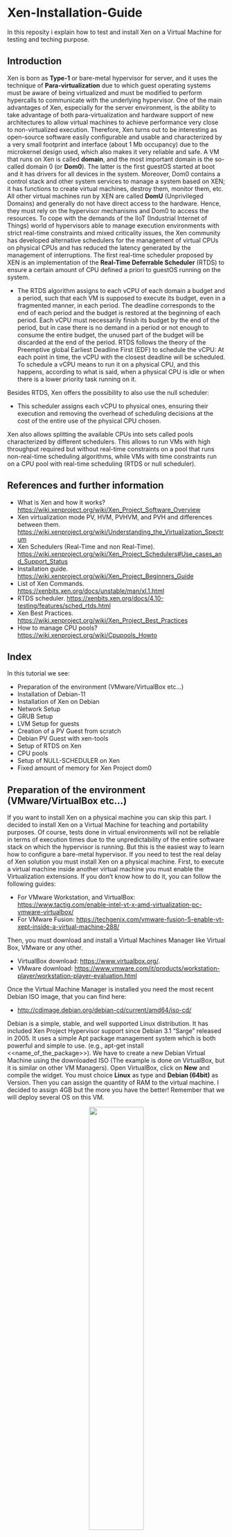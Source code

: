 # Xen-Installation-Guide

In this reposity i explain how to test and install Xen on a Virtual Machine for testing and teching purpose.  

## Introduction

Xen is born as **Type-1** or bare-metal hypervisor for server, and it uses the technique of **Para-virtualization** due to which guest operating systems must be aware of being virtualized and must be modified to perform hypercalls to communicate with the underlying hypervisor. One of the main advantages of Xen, especially for the server environment, is the ability to take advantage of both para-virtualization and hardware support of new architectures to allow virtual machines to achieve performance very close to non-virtualized execution. 
Therefore, Xen turns out to be interesting as open-source software easily configurable and usable and characterized by a very small footprint and interface (about 1 Mb occupancy) due to the microkernel design used, which also makes it very reliable and safe. 
A VM that runs on Xen is called **domain**, and the most important domain is the so-called domain 0 (or **Dom0**). The latter is the first guestOS started at boot and it has drivers for all devices in the system. Moreover, Dom0 contains a control stack and other system services to manage a system based on XEN; it has functions to create virtual machines, destroy them, monitor them, etc. All other virtual machines run by XEN are called **DomU** (Unprivileged Domains) and generally do not have direct access to the hardware. Hence, they must rely on the hypervisor mechanisms and Dom0 to access the resources. 
To cope with the demands of the IIoT (Industrial Internet of Things) world of hypervisors able to manage execution environments with strict real-time constraints and mixed criticality issues, the Xen community has developed alternative schedulers for the management of virtual CPUs on physical CPUs and has reduced the latency generated by the management of interruptions.
The first real-time scheduler proposed by XEN is an implementation of the **Real-Time Deferrable Scheduler** (RTDS) to ensure a certain amount of CPU defined a priori to guestOS running on the system.

-	The RTDS algorithm assigns to each vCPU of each domain a budget and a period, such that each VM is supposed to execute its budget, even in a fragmented manner, in each period. The deadline corresponds to the end of each period and the budget is restored at the beginning of each period. Each vCPU must necessarily finish its budget by the end of the period, but in case there is no demand in a period or not enough to consume the entire budget, the unused part of the budget will be discarded at the end of the period. RTDS follows the theory of the Preemptive global Earliest Deadline First (EDF) to schedule the vCPU: At each point in time, the vCPU with the closest deadline will be scheduled. To schedule a vCPU means to run it on a physical CPU, and this happens, according to what is said, when a physical CPU is idle or when there is a lower priority task running on it.

Besides RTDS, Xen offers the possibility to also use the null scheduler: 

-	This scheduler assigns each vCPU to physical ones, ensuring their execution and removing the overhead of scheduling decisions at the cost of the entire use of the physical CPU chosen.

Xen also allows splitting the available CPUs into sets called pools characterized by different schedulers. This allows to run VMs with high throughput required but without real-time constraints on a pool that runs non-real-time scheduling algorithms, while VMs with time constraints run on a CPU pool with real-time scheduling (RTDS or null scheduler).

## References and further information

- What is Xen and how it works? https://wiki.xenproject.org/wiki/Xen_Project_Software_Overview
- Xen virtualization mode PV, HVM, PVHVM, and PVH and differences between them. https://wiki.xenproject.org/wiki/Understanding_the_Virtualization_Spectrum
- Xen Schedulers (Real-Time and non Real-Time). https://wiki.xenproject.org/wiki/Xen_Project_Schedulers#Use_cases_and_Support_Status
- Installation guide.	https://wiki.xenproject.org/wiki/Xen_Project_Beginners_Guide
- List of Xen Commands.	https://xenbits.xen.org/docs/unstable/man/xl.1.html
- RTDS scheduler.	https://xenbits.xen.org/docs/4.10-testing/features/sched_rtds.html
- Xen Best Practices. https://wiki.xenproject.org/wiki/Xen_Project_Best_Practices
- How to manage CPU pools? https://wiki.xenproject.org/wiki/Cpupools_Howto

## Index

In this tutorial we see:

- Preparation of the environment (VMware/VirtualBox etc…)
- Installation of Debian-11
- Installation of Xen on Debian
- Network Setup
- GRUB Setup
- LVM Setup for guests
- Creation of a PV Guest from scratch
- Debian PV Guest with xen-tools
- Setup of RTDS on Xen
- CPU pools
- Setup of NULL-SCHEDULER on Xen
- Fixed amount of memory for Xen Project dom0

## Preparation of the environment (VMware/VirtualBox etc…)

If you want to install Xen on a physical machine you can skip this part. I decided to install Xen on a Virtual Machine for teaching and portability purposes. Of course, tests done in virtual environments will not be reliable in terms of execution times due to the unpredictability of the entire software stack on which the hypervisor is running. But this is the easiest way to learn how to configure a bare-metal hypervisor. If you need to test the real delay of Xen solution you must install Xen on a physical machine.
First, to execute a virtual machine inside another virtual machine you must enable the Virtualization extensions. If you don’t know how to do it, you can follow the following guides:

- For VMware Workstation, and VirtualBox: https://www.tactig.com/enable-intel-vt-x-amd-virtualization-pc-vmware-virtualbox/ 
- For VMware Fusion: https://techgenix.com/vmware-fusion-5-enable-vt-xept-inside-a-virtual-machine-288/

Then, you must download and install a Virtual Machines Manager like Virtual Box, VMware or any other. 

-	VirtualBox download: https://www.virtualbox.org/. 
-	VMware download: https://www.vmware.com/it/products/workstation-player/workstation-player-evaluation.html

Once the Virtual Machine Manager is installed you need the most recent Debian ISO image, that you can find here: 

-	http://cdimage.debian.org/debian-cd/current/amd64/iso-cd/

Debian is a simple, stable, and well supported Linux distribution. It has included Xen Project Hypervisor support since Debian 3.1 “Sarge” released in 2005. It uses a simple Apt package management system which is both powerful and simple to use. (e.g., apt-get install <<name_of_the_package>>).
We have to create a new Debian Virtual Machine using the downloaded ISO (The example is done on VirtualBox, but it is similar on other VM Managers). 
Open VirtualBox, click on **New** and compile the widget. You must choice **Linux** as type and **Debian (64bit)** as Version. Then you can assign the quantity of RAM to the virtual machine. I decided to assign 4GB but the more you have the better! Remember that we will deploy several OS on this VM.

<p align="center">
    <img src="/../main/Images/environment1.png" width=50% height=50%>
</p>



Click Create. 
Now you must choice the quantity of disk reserved for the VM. As before, the more the better. I suggest you to not assign less than 40gb.

<p align="center">
<img src="/../main/Images/environment2.png" width=50% height=50%>
</p>


Click Create again. Finally, you can **start** the VM.
Once started the VM, you must choice the start-up disk. You can insert the ISO image we downloaded before. 

<p align="center">
<img src="/../main/Images/environment3.png" width=50% height=50%>
</p>


Click **Choose** and then **Start**.

## Installation of Debian-11

Once the VM is started you should see a menu, choose the default “**Install**” option to begin the installation process. Install the system The Debian installer is very straight forward. Follow the prompts until you reach the **disk partitioning section**.
Choose **advanced/custom**, we are going to configure a few partitions here, one for **Boot** “/boot” another for **RootFS** “/”, one more for **swap** and a final partition to setup as an **LVM** (Logical Volume Manager) volume group for our guest machines.

- First create the “/boot” partition by choosing the disk and hitting enter, make the partition 300MB and format it as ext2, choose /boot as the mountpoint.
- Repeat the process for “/” but of course changing the mountpoint to “/” and making it 15GB or so large. Format it as ext3.
- Create another partition approximately 1.5x the amount of RAM you have in size and elect to have it used as a swap volume (6GB in my case).
- Finally create a partition that consumes the rest of the diskspace and reserve it for LVM

We should now have a layout that looks like this assuming your disk device is /dev/sda :

    sda1 - /boot 200MB
    sda2 - / 15GB
    sda3 – swap 	6GB
    sda4 - reserved for LVM

When you reach the package selection stage only install the base system. We won’t require any GUI or other packages.
If you need, you can find a more detailed guide on Debian installation here: https://www.debian.org/releases/stable/amd64/ 

Finally, you should have a virtual machine with Debian running. Enter “root” as username and then the password you chose during the installation:

<p align="center">
<img src="/../main/Images/installation1.png" width=50% height=50%>
</p>

## Installation of Xen on Debian

We need to install the **Debian Xen Project** via an apt meta-package called xen-linux-system (A meta-package is basically a way of installing a group of packages automatically and Apt will of course resolve all dependencies and bring in all the extra libraries we need).

The Debian Xen Project packages consist primarily of a Xen Project-enabled Linux kernel, the hypervisor itself, a modified version of QEMU that support the hypervisor’s HVM mode and a set of userland tools. 

Install the xen-linux-system meta-package:

	apt-get install xen-system-amd64

Now we have a Xen Project hypervisor, a Xen Project kernel and the userland tools installed. When you next boot the system, the boot menu should include entries for starting Debian with the Xen hypervisor.

<p align="center">
<img src="/../main/Images/installation2.png" width=50% height=50%>
</p>

Logging in as root and launch the following command to see the Xen section of **dmesg** created during the boot process. (dmesg prints on the standard output the messages stored inside the buffer of the OS kernel)

```
 xl dmesg
```

**xl** is the Xen Project management tool, based on LibXenlight. You can launch xl to see the existing commands:

```
 xl
```

(For further information about xl read: http://xenbits.xen.org/docs/4.11-testing/man/xl.1.html.)

<p align="center">
<img src="/../main/Images/installation3.png" width=50% height=50%>
</p>

Now you can check If the virtualization is enabled in the bios searching for the strings vmx or svm or hypervisor in /proc/cpuinfo:

```
 egrep '(vmx|svm|hypervisor)' /proc/cpuinfo 
```

<p align="center">
<img src="/../main/Images/installation4.png" width=50% height=50%>
</p>

## Network Setup

We need to set up our system so that we can attach virtual machines to the external network. This is done by creating a virtual switch within dom0. The switch will take packets from the virtual machines and forward them on to the physical network so they can see the internet and other machines on your network.

The piece of software we use to do this is called the **Linux bridge** and its core components already reside inside the Linux kernel. In this case, the bridge acts as our virtual switch. The Debian kernel is compiled with the Linux bridging module so all we need to do is install the control utilities:

```
 apt-get install bridge-utils
```

To configure the network, we need to modify the interface file (I’m going to use nano as text editor, but you can use anything you want): 

```
 nano /etc/network/interfaces
```

Depending on your hardware you see a file like this:

<p align="center">
<img src="/../main/Images/network1.png" width=30% height=30%>
</p>

Each stanza represents a single interface, let’s analyze the second:

- “allow-hotplug ens33” means that *ens33* will be configured when *ifup -a* is run, which happens at boot time (*ifup* and *ifdown* are scripts used to activate and deactivate network interfaces). This means that the interface will automatically be started/stopped for you.

-  “iface ens33” describes the interface itself. In this case, it specifies that it should be configured by DHCP 

for further information on the Linux network interface file you can read: 

- https://qastack.it/unix/128439/good-detailed-explanation-of-etc-network-interfaces-syntax (ITA)
- https://unix.stackexchange.com/questions/128439/good-detailed-explanation-of-etc-network-interfaces-syntax (ENG)

You must edit the file, so it resembles such:

<p align="center">
<img src="/../main/Images/network2.png" width=30% height=30%>
</p>

In this way, we assign the IP address to the bridged interface. Now restart networking:

```
service networking restart
```

To check if it worked launch this command:

```
brctl show
```

If all is well, the bridge will be listed, and your interface will appear in the interfaces column: 

<p align="center">
<img src="/../main/Images/network3.png" width=60% height=60%>
</p>

Bridged networking will now automatically start every boot.



## Grub Setup

GRUB (GRand Unified Bootloader) is the bootloader installed during the installation of Debian. It tells the computer which OS to start and how. To use the hypervisor, Xen must be started before the operating system. The information about which OS to start first can be found in /boot/grub/grub.cfg but we don’t want to change it manually. This is because it changes every time the kernel is updated. 

Thankfully, Debian configures GRUB for us using a number of automated scripts that handle upgrades. These scripts are stored in /etc/grub.d/* .To configure these script we can modify the file grub: 

```
/etc/default/grub
```

If XEN is the third choice in the GRUB menu, you will change the string GRUB_DEFAULT=0 into GRUB_DEFAULT=2 to have Xen load by default.

Then regenerate the /boot/grub/grub.cfg file by running: 

```
/usr/sbin/grub-mkconfig -o /boot/grub/grub.cfg
```

or

```
update-grub
```

And reboot the system to verify that the change has been made. 

For further information about GRUB read: https://opensource.com/article/17/3/introduction-grub2-configuration-linux



## LVM Setup for guests

LVM is the Linux *Logical Volume Manager*. It is a technology that allows Linux to manage *block devices* in a more abstract manner. Each “**logical volume**” (lv) is a virtualized block composed of blocks written to one or more physical devices. Unlike the classical disk partition, these blocks don’t need to be continuous. (Because of this abstraction, logical volumes can be created, deleted, resized, and even snapshotted without affecting other logical volumes.)

Logical volumes are created inside the “**volume group**”, which is a set of logical volumes associated to the same physical storage, known as **physical volumes**.

The idea is to create a volume group on top of a physical volume, and then create a series of logical volumes on top of the volume group previously created.

First, we need to install LVM:

```
apt-get install lvm2
```

After the installation is completed, we can configure a physical device to maintain a volume group (in this example we use /dev/sda4):

```
pvcreate /dev/sda4
```

Now LVM has somewhere to store its blocks, so we can create a volume group using this physical volume (In this example is called “vg0”)

```
vgcreate vg0 /dev/sda4
```

Now that the volume group is created, is ready to maintain several *logical volumes*. 

To create a *logical volume* for a VM we will use the command lvcreate: 

```
lvcreate -n <name of the volume> -L <size, you can use G/M here> <volume group>
```

It is possible to remove the created volume with the following command:

```
lvremove /dev/vg0/database-data
```

You can list the volume groups with the following command :

```
vgs
```

You can list the local volumes with the following command:

```
lvs
```



## Creation of a PV Guest from scratch

There are several ways to launch a new Para-virtualized Virtual Machine on Xen. In this guide we see how to do it from scratch to give a better understanding of all the configurations.

First, we need a local volume partition for our VM (we assume that the volume group "vg0” has already been created as descried in the previous section). Let’s suppose that we want to run an ubuntu VM:

```
lvcreate -L 5G -n lv_vm_ubuntu /dev/vg0
```

Then, download the netboot image for Ubuntu 18.04 (In the example they are stored in /root/): 

```
wget http://archive.ubuntu.com/ubuntu/dists/bionic-updates/main/installer-amd64/current/images/netboot/xen/vmlinuz
wget http://archive.ubuntu.com/ubuntu/dists/bionic-updates/main/installer-amd64/current/images/netboot/xen/initrd.gz
```

To create the VM, we will use the command “xl create”. This command needs to parse a configuration file that we can write manually. Go into the path /etc/xen/ and create a file .cfg (in my example is called “ubuntu_vm_example.cfg”). Open the file with a text editor and paste this configuration (pay attention to the current Xen version in the last line).

<p align="center">
<img src="/../main/Images/PV1.png" width=60% height=60%>
</p>

Once the configuration is created and the netboot image is downloaded, we can finally create the VM:

```
xl create -c /etc/xen/ubuntu_vm_example.cfg
```

The -c in this command tells xl that we wish to connect to the guest virtual console, a paravirtualized serial port within the domain that xen-create-image configured to listen with a getty. This command also starts the VM.

You can leave the guest virtual console by pressing “**ctrl+]”** and re-enter it by running the “**xl console ubuntu_vm**” command.

You can later shutdown this guest either from within the domain or from dom0 with the following:

```
xl shutdown ubuntu_vm
```

After the first installation of ubuntu is completed, you must modify the configuration file “/etc/xen/ubuntu_vm_example.cfg”, otherwise every time you launch the “*xl create*” command the installation will run again. Instead, we want to boot the VM from the virtual disk and to do it you must comment the *kernel* and *ramdisk* option in the configuration file, and you must remove the comment on bootloader option. (OSS: Check the installed Xen version)

<p align="center">
<img src="/../main/Images/PV2.png" width=40% height=40%>
</p>

### Getting the VM IP

After creating VM and installing OS, you can recover the mac address of your VM with: 

```
xl network-list ubuntu_vm
```

<p align="center">
<img src="/../main/Images/PV3.png" width=60% height=60%>
</p>

Then you can use the **tcdumb** program to listen on bridge interface: 

```
tcpdump -n -i ens33 ether src 00:16:3e:57:db:c5
```

Obviously to have something in output the VM should use the network interface. So, enter in the VM with the command “xl console ubuntu_vm” and ping something. For example, launch “ping google.com”. You should see in the Dom0 something like this. 

<p align="center">
<img src="/../main/Images/PV4.png" width=60% height=60%>
</p>

You can notice that 192.168.128.136 is the IP of PV Guest.



## Debian PV Guest with xen-tools

Debian contains several tools for creating Xen Project guests, the easiest of which is known as **xen-tools** (https://wiki.xenproject.org/wiki/Xen-tools). This software suite manages the downloading and installing of guest operating systems including both Debian and RHEL based DomUs. In this guide we are going to use xen-tools to prepare a Debian paravirtualized domU.

We are going to use “vg0” as volume to create this VM as we did before. When guests are paravirtualized there is no “BIOS” or bootloader resident within the guest filesystem and for a long time guests were provided with kernels external to the guest image. This however is bad for maintainability (guests cannot upgrade their kernels without access to the dom0) and is not as flexible in terms of boot options as they must be passed via the config file.

The Xen Project community wrote a utility known as pygrub which is a python application for PV guests that enables the dom0 to parse the GRUB configuration of the domU and extract its kernel, initrd and boot parameters. This allows for kernel upgrades etc inside of our guest machines along with a GRUB menu. Using pygrub or the stub-dom implementation known as pv-grub is best practice for starting PV guests. In some cases pv-grub is arguably more secure but as it is not included with Debian we won’t use it here though it is recommended in production environments where guests cannot be trusted.

First, lets install the xen-tools

```
apt-get install xen-tools
```

Then it is possible to see all the available distro in the following path: 

```
ls /usr/share/xen-tools   
```

We can now create a guest operating system with this tool. It automates the process of setting up a PC guest from scratch right to the point of creating files and starting the guest. The process can be summarized as follows:

- Create logical volume for rootfs

- Create logical volume for swap

- Create filesystem for rootfs

- Mount rootfs

- Install operating system using debootstrap (or rinse etc, only debootstrap covered here)

- Run a series of scripts to generate guest config files like fstab/inittab/menu.lst

- Create a VM config file for the guest

- Generate a root password for the guest system

-  Unmount the guest filesystem

These 9 steps can be carried out manually but they can be executed automatically with the following:

```
xen-create-image --hostname=debian-pv-guest \
--memory=512mb \
--vcpus=2 \
--lvm=vg0 \
--dhcp \
--pygrub \
--dist=squeeze
```

This command instructs *xen-create-image* (the primary binary of the xen-tools toolkit) to create a guest domain with 512MB of memory, 2 vcpus, using storage from the vg0 volume group we created, use DHCP for networking, pygrub to extract the kernel from the image when booted and lastly, we specify that we want to deploy a Debian Squeeze operating system.

This process will take a few minutes. Once it is complete, it will provide a summary of the installation. 

**OSS: Take note of the root password for the guest.**



## Setup of RTDS on Xen

Once Xen is installed, the default scheduler is credit2 (https://wiki.xenproject.org/wiki/Credit2_Scheduler), that is a general purpose, weighted fair share scheduler. It is used to scheduler the vCPU (virtual CPU) on the pCPU (physical CPU) with the aim of reaching high throughput. 

It is possible to see the currently used scheduler in Xen with the command: 

```
xl info   
```

<p align="center">
<img src="/../main/Images/RTDS1.png" width=50% height=50%>
</p>

This kind of scheduler is not suitable for Real-Time. Hence, we can change the scheduler in favour of RTDS from the configuration file /etc/default/grub.d/xen.cfg.

```
 nano /etc/default/grub.d/xen.cfg  
```

Just enter the following strings:

<p align="center">
<img src="/../main/Images/RTDS2.png" width=50% height=50%>
</p>

Update Grub to make the changes effective:

```
update-grub  
```

if you reboot the system and run the command xl info, you should see the rtds scheduler:

<p align="center">
<img src="/../main/Images/RTDS3.png" width=50% height=50%>
</p>

Once RTDS is configured you can modify the parameters assigned to a VM with the following command:

```
xl sched-rtds
```

- -d DOMAIN, --domain=DOMAIN
  - Specify domain for which scheduler parameters are to be modified or retrieved. Mandatory for modifying scheduler parameters.
- -v VCPUID/all, --vcpuid=VCPUID/all
  - Specify vcpu for which scheduler parameters are to be modified or retrieved.
- -p PERIOD, --period=PERIOD
  - Period of time, in microseconds, over which to replenish the budget.
- -b BUDGET, --budget=BUDGET
  - Amount of time, in microseconds, that the VCPU will be allowed to run every period. 
- -e Extratime, --extratime=Extratime
  - Binary flag to decide if the VCPU will be allowed to get extra time from the unreserved system resource.
- -c CPUPOOL, --cpupool=CPUPOOL
  - Restrict output to domains in the specified cpupool.

As an example, we can assign to our ubuntu VM a period of 500us and budget 250us:

```
xl sched-rtds -d ubuntu_vm -v all -p 100000 -b 50000 -e 1
```

It exists an alternative way to use RTDS: Once the system is live, we can create a ***cpupool\*** with RTDS as its scheduler with the following command:

```
xl cpupool-create name=\"pool-rt\" sched=\"rtds\" cpus=[3]
```

In the next section concept of CPU pools is deepened (Probably if you try to execute the below command you will see the error: “cpu X illegal or not free”).  

To check if the scheduler is working fine you can:

- Configure RTDS as scheduler. 

- Create two VMs with 1 vCPU and associated to the same pCPU.

- set the scheduling parameters such as it has a 50% reservation, with xl sched-rtds 

-  run a CPU-burning process inside the VMs (e.g., yes).

- check with xl top (in Domain0) that the VM is getting no more than 50% pCPU time.

Let’s do it:

For testing purpose, I have created two ubuntu VM (see section “Creation of a PV Guest from scratch”) and I have assigned the same period and budget to both (xl sched-rtds -d ubuntu_vm -v all -p 100000 -b 50000 -e 1). Then I have modified the configuration files of both the VMs giving to each VM just 1 vCPU and assigning both the vCPUs to the same pCPU. (In my case the files are /etc/xen/ubuntu_vm_example.cfg and /etc/xen/ubuntu_vm2_xample.cfg) 

<p align="center">
<img src="/../main/Images/RTDS4.png" width=50% height=50%>
</p>

where <<cpus=”3”>> means that the vCPU is assigned to the fourth pCPU (the value “cpus” starts from 0).

If we put both the VMs under stress and monitor the cpu utilization with the command “*xl top”,* it is possible to see that the utilization is almost 50% for both the VMs as expected

<p align="center">
<img src="/../main/Images/RTDS5.png" width=50% height=50%>
</p>

OSS: it is not exactly 50% because of the unpredictability of the software stack on which Xen is running. The test should be repeated on a bare metal environment to provide reliable results.  

